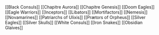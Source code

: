 [[Black Consuls]]
[[Chapitre Aurora]]
[[Chapitre Genesis]]
[[Doom Eagles]]
[[Eagle Warriors]]
[[Inceptors]]
[[Libators]]
[[Mortifactors]]
[[Nemesis]]
[[Novamarines]]
[[Patriarchs of Ulixis]]
[[Prætors of Orpheus]]
[[Silver Eagles]]
[[Silver Skulls]]
[[White Consuls]]
[[Iron Snakes]]
[[Obsidian Glaives]]